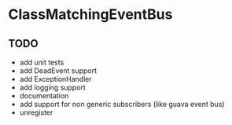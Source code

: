 # ClassMatchingEventBus

## TODO

* add unit tests
* add DeadEvent support
* add ExceptionHandler
* add logging support
* documentation
* add support for non generic subscribers (like guava event bus)
* unregister
